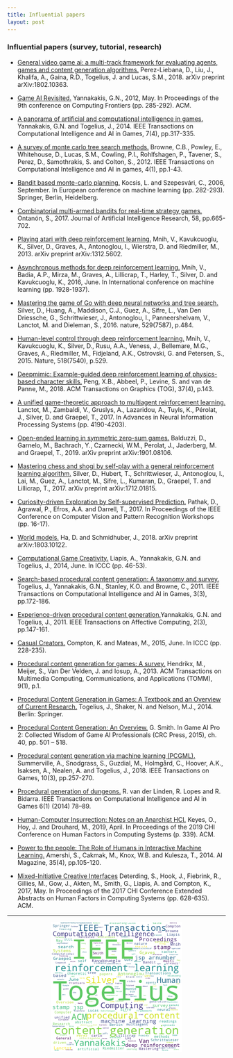 ```yaml
---
title: Influential papers 
layout: post
---
```


### Influential papers (survey, tutorial, research)

* <a href='https://arxiv.org/pdf/1802.10363.pdf/'>General video game ai: a multi-track framework for evaluating agents, games and content generation algorithms.</a> Perez-Liebana, D., Liu, J., Khalifa, A., Gaina, R.D., Togelius, J. and Lucas, S.M., 2018. arXiv preprint arXiv:1802.10363.
* <a href='http://yannakakis.net/wp-content/uploads/2012/03/gameAI.pdf/'>Game AI Revisited.</a> Yannakakis, G.N., 2012, May. In Proceedings of the 9th conference on Computing Frontiers (pp. 285-292). ACM.
* <a href='https://ieeexplore.ieee.org/abstract/document/6855367/'>A panorama of artificial and computational intelligence in games.</a> Yannakakis, G.N. and Togelius, J., 2014. IEEE Transactions on Computational Intelligence and AI in Games, 7(4), pp.317-335.

* <a href='https://ieeexplore.ieee.org/stamp/stamp.jsp?arnumber=6145622'>A survey of monte carlo tree search methods.</a> Browne, C.B., Powley, E., Whitehouse, D., Lucas, S.M., Cowling, P.I., Rohlfshagen, P., Tavener, S., Perez, D., Samothrakis, S. and Colton, S., 2012. IEEE Transactions on Computational Intelligence and AI in games, 4(1), pp.1-43.
* <a href='http://ggp.stanford.edu/readings/uct.pdf/'>Bandit based monte-carlo planning.</a> Kocsis, L. and Szepesvári, C., 2006, September. In European conference on machine learning (pp. 282-293). Springer, Berlin, Heidelberg. 
* <a href='https://pdfs.semanticscholar.org/f4d4/6648765d707f8d98a2f2e7dadbd2b1b4e43e.pdf/'>Combinatorial multi-armed bandits for real-time strategy games.</a> Ontanón, S., 2017. Journal of Artificial Intelligence Research, 58, pp.665-702.

* <a href='https://arxiv.org/abs/1312.5602'>Playing atari with deep reinforcement learning.</a> Mnih, V., Kavukcuoglu, K., Silver, D., Graves, A., Antonoglou, I., Wierstra, D. and Riedmiller, M., 2013. arXiv preprint arXiv:1312.5602.
* <a href='https://arxiv.org/abs/1602.01783'>Asynchronous methods for deep reinforcement learning.</a> Mnih, V., Badia, A.P., Mirza, M., Graves, A., Lillicrap, T., Harley, T., Silver, D. and Kavukcuoglu, K., 2016, June. In International conference on machine learning (pp. 1928-1937).  
* <a href='http://web.iitd.ac.in/~sumeet/Silver16.pdf/'>Mastering the game of Go with deep neural networks and tree search.</a> Silver, D., Huang, A., Maddison, C.J., Guez, A., Sifre, L., Van Den Driessche, G., Schrittwieser, J., Antonoglou, I., Panneershelvam, V., Lanctot, M. and Dieleman, S., 2016. nature, 529(7587), p.484.
* <a href='https://daiwk.github.io/assets/dqn.pdf/'>Human-level control through deep reinforcement learning.</a> Mnih, V., Kavukcuoglu, K., Silver, D., Rusu, A.A., Veness, J., Bellemare, M.G., Graves, A., Riedmiller, M., Fidjeland, A.K., Ostrovski, G. and Petersen, S., 2015. Nature, 518(7540), p.529.
* <a href='https://arxiv.org/abs/1804.02717'>Deepmimic: Example-guided deep reinforcement learning of physics-based character skills.</a> Peng, X.B., Abbeel, P., Levine, S. and van de Panne, M., 2018. ACM Transactions on Graphics (TOG), 37(4), p.143.
* <a href='https://papers.nips.cc/paper/7007-a-unified-game-theoretic-approach-to-multiagent-reinforcement-learning.pdf/'>A unified game-theoretic approach to multiagent reinforcement learning.</a> Lanctot, M., Zambaldi, V., Gruslys, A., Lazaridou, A., Tuyls, K., Pérolat, J., Silver, D. and Graepel, T., 2017. In Advances in Neural Information Processing Systems (pp. 4190-4203).
* <a href='https://arxiv.org/pdf/1901.08106.pdf/'>Open-ended learning in symmetric zero-sum games.</a> Balduzzi, D., Garnelo, M., Bachrach, Y., Czarnecki, W.M., Perolat, J., Jaderberg, M. and Graepel, T., 2019. arXiv preprint arXiv:1901.08106.
* <a href='https://arxiv.org/abs/1712.01815'>Mastering chess and shogi by self-play with a general reinforcement learning algorithm.</a> Silver, D., Hubert, T., Schrittwieser, J., Antonoglou, I., Lai, M., Guez, A., Lanctot, M., Sifre, L., Kumaran, D., Graepel, T. and Lillicrap, T., 2017. arXiv preprint arXiv:1712.01815.

* <a href='https://arxiv.org/abs/1705.05363'>Curiosity-driven Exploration by Self-supervised Prediction.</a> Pathak, D., Agrawal, P., Efros, A.A. and Darrell, T., 2017. In Proceedings of the IEEE Conference on Computer Vision and Pattern Recognition Workshops (pp. 16-17).

* <a href='https://arxiv.org/abs/1803.10122'>World models.</a> Ha, D. and Schmidhuber, J., 2018. arXiv preprint arXiv:1803.10122. 

* <a href='http://citeseerx.ist.psu.edu/viewdoc/download?doi=10.1.1.470.3252&rep=rep1&type=pdf/'>Computational Game Creativity.</a> Liapis, A., Yannakakis, G.N. and Togelius, J., 2014, June. In ICCC (pp. 46-53).
* <a href='https://ieeexplore.ieee.org/stamp/stamp.jsp?arnumber=5756645'>Search-based procedural content generation: A taxonomy and survey.</a> Togelius, J., Yannakakis, G.N., Stanley, K.O. and Browne, C., 2011. IEEE Transactions on Computational Intelligence and AI in Games, 3(3), pp.172-186.
* <a href='https://ieeexplore.ieee.org/stamp/stamp.jsp?arnumber=5740836'>Experience-driven procedural content generation.</a>Yannakakis, G.N. and Togelius, J., 2011. IEEE Transactions on Affective Computing, 2(3), pp.147-161. 
* <a href='http://axon.cs.byu.edu/ICCC2015proceedings/10.2Compton.pdf/'>Casual Creators.</a> Compton, K. and Mateas, M., 2015, June. In ICCC (pp. 228-235).
* <a href='https://course.ccs.neu.edu/cs5150f13/readings/hendrikx_pcgg.pdf/'>Procedural content generation for games: A survey.</a> Hendrikx, M., Meijer, S., Van Der Velden, J. and Iosup, A., 2013. ACM Transactions on Multimedia Computing, Communications, and Applications (TOMM), 9(1), p.1.
* <a href='http://pcgbook.com/'>Procedural Content Generation in Games: A Textbook and an Overview of Current Research.</a> Togelius, J., Shaker, N. and Nelson, M.J., 2014. Berlin: Springer.
* <a href='http://www.gameaipro.com/GameAIPro2/GameAIPro2_Chapter40_Procedural_Content_Generation_An_Overview.pdf/'>Procedural Content Generation: An Overview.</a> G. Smith. In Game AI Pro 2: Collected Wisdom of Game AI Professionals (CRC Press, 2015), ch. 40, pp. 501 – 518.
* <a href='https://ieeexplore.ieee.org/stamp/stamp.jsp?arnumber=8382283'>Procedural content generation via machine learning (PCGML).</a> Summerville, A., Snodgrass, S., Guzdial, M., Holmgård, C., Hoover, A.K., Isaksen, A., Nealen, A. and Togelius, J., 2018. IEEE Transactions on Games, 10(3), pp.257-270.
* <a href='https://ieeexplore.ieee.org/document/6661386'>Procedural generation of dungeons.</a> R. van der Linden, R. Lopes and R. Bidarra. IEEE Transactions on Computational Intelligence and AI in Games 6(1) (2014) 78–89.

* <a href='https://ironholds.org/resources/papers/anarchist_hci.pdf/'>Human-Computer Insurrection: Notes on an Anarchist HCI.</a> Keyes, O., Hoy, J. and Drouhard, M., 2019, April. In Proceedings of the 2019 CHI Conference on Human Factors in Computing Systems (p. 339). ACM.
* <a href='https://wvvw.aaai.org/ojs/index.php/aimagazine/article/view/2513'>Power to the people: The Role of Humans in Interactive Machine Learning.</a> Amershi, S., Cakmak, M., Knox, W.B. and Kulesza, T., 2014. AI Magazine, 35(4), pp.105-120.
* <a href='https://dl.acm.org/citation.cfm?id=3027072'>Mixed-Initiative Creative Interfaces</a> Deterding, S., Hook, J., Fiebrink, R., Gillies, M., Gow, J., Akten, M., Smith, G., Liapis, A. and Compton, K., 2017, May. In Proceedings of the 2017 CHI Conference Extended Abstracts on Human Factors in Computing Systems (pp. 628-635). ACM.


<hr><center><img src='assets/png/q9-wordcloud.png' /></center>